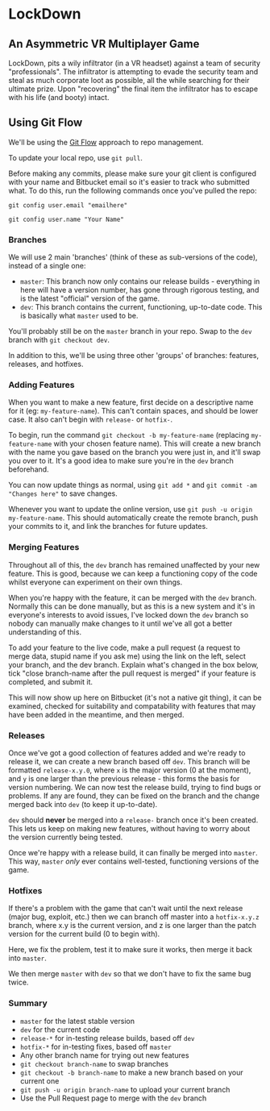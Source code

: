 # LockDown #

## An Asymmetric VR Multiplayer Game ##

LockDown, pits a wily infiltrator (in a VR headset) against a team of security "professionals". The infiltrator is attempting to evade the security team and steal as much corporate loot as possible, all the while searching for their ultimate prize. Upon "recovering" the final item the infiltrator has to escape with his life (and booty) intact.


## Using Git Flow ##

We'll be using the [Git Flow](https://www.atlassian.com/git/tutorials/comparing-workflows/gitflow-workflow) approach to repo management.

To update your local repo, use `git pull`.

Before making any commits, please make sure your git client is configured with your name and Bitbucket email so it's easier to track who submitted what. To do this, run the following commands once you've pulled the repo:

`git config user.email "emailhere"`

`git config user.name "Your Name"`

### Branches ###

We will use 2 main 'branches' (think of these as sub-versions of the code), instead of a single one:

* `master`: This branch now only contains our release builds - everything in here will have a version number, has gone through rigorous testing, and is the latest "official" version of the game.
* `dev`: This branch contains the current, functioning, up-to-date code. This is basically what `master` used to be.

You'll probably still be on the `master` branch in your repo. Swap to the `dev` branch with `git checkout dev`.

In addition to this, we'll be using three other 'groups' of branches: features, releases, and hotfixes.

### Adding Features ###

When you want to make a new feature, first decide on a descriptive name for it (eg: `my-feature-name`). This can't contain spaces, and should be lower case. It also can't begin with `release-` or `hotfix-`.

To begin, run the command `git checkout -b my-feature-name` (replacing `my-feature-name` with your chosen feature name). This will create a new branch with the name you gave based on the branch you were just in, and it'll swap you over to it. It's a good idea to make sure you're in the `dev` branch beforehand.

You can now update things as normal, using `git add *` and `git commit -am "Changes here"` to save changes.

Whenever you want to update the online version, use `git push -u origin my-feature-name`. This should automatically create the remote branch, push your commits to it, and link the branches for future updates.

### Merging Features ###

Throughout all of this, the `dev` branch has remained unaffected by your new feature. This is good, because we can keep a functioning copy of the code whilst everyone can experiment on their own things.

When you're happy with the feature, it can be merged with the `dev` branch. Normally this can be done manually, but as this is a new system and it's in everyone's interests to avoid issues, I've locked down the `dev` branch so nobody can manually make changes to it until we've all got a better understanding of this.

To add your feature to the live code, make a pull request (a request to merge data, stupid name if you ask me) using the link on the left, select your branch, and the dev branch. Explain what's changed in the box below, tick "close branch-name after the pull request is merged" if your feature is completed, and submit it.

This will now show up here on Bitbucket (it's not a native git thing), it can be examined, checked for suitability and compatability with features that may have been added in the meantime, and then merged.

### Releases ###

Once we've got a good collection of features added and we're ready to release it, we can create a new branch based off `dev`. This branch will be formatted `release-x.y.0`, where `x` is the major version (0 at the moment), and `y` is one larger than the previous release - this forms the basis for version numbering. We can now test the release build, trying to find bugs or problems. If any are found, they can be fixed on the branch and the change merged back into `dev` (to keep it up-to-date).

`dev` should **never** be merged into a `release-` branch once it's been created. This lets us keep on making new features, without having to worry about the version currently being tested.

Once we're happy with a release build, it can finally be merged into `master`. This way, `master` *only* ever contains well-tested, functioning versions of the game.

### Hotfixes ###

If there's a problem with the game that can't wait until the next release (major bug, exploit, etc.) then we can branch off master into a `hotfix-x.y.z` branch, where x.y is the current version, and z is one larger than the patch version for the current build (0 to begin with).

Here, we fix the problem, test it to make sure it works, then merge it back into `master`.

We then merge `master` with `dev` so that we don't have to fix the same bug twice.


### Summary ###

* `master` for the latest stable version
* `dev` for the current code
* `release-*` for in-testing release builds, based off `dev`
* `hotfix-*` for in-testing fixes, based off `master`
* Any other branch name for trying out new features
* `git checkout branch-name` to swap branches
* `git checkout -b branch-name` to make a new branch based on your current one
* `git push -u origin branch-name` to upload your current branch
* Use the Pull Request page to merge with the `dev` branch
